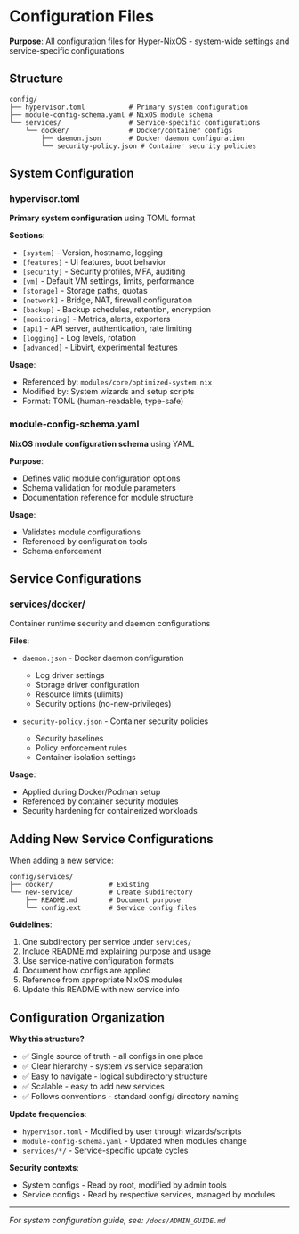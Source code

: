 # Configuration Files

**Purpose**: All configuration files for Hyper-NixOS - system-wide settings and service-specific configurations

## Structure

```
config/
├── hypervisor.toml           # Primary system configuration
├── module-config-schema.yaml # NixOS module schema
└── services/                 # Service-specific configurations
    └── docker/               # Docker/container configs
        ├── daemon.json       # Docker daemon configuration
        └── security-policy.json # Container security policies
```

## System Configuration

### hypervisor.toml
**Primary system configuration** using TOML format

**Sections**:
- `[system]` - Version, hostname, logging
- `[features]` - UI features, boot behavior
- `[security]` - Security profiles, MFA, auditing
- `[vm]` - Default VM settings, limits, performance
- `[storage]` - Storage paths, quotas
- `[network]` - Bridge, NAT, firewall configuration
- `[backup]` - Backup schedules, retention, encryption
- `[monitoring]` - Metrics, alerts, exporters
- `[api]` - API server, authentication, rate limiting
- `[logging]` - Log levels, rotation
- `[advanced]` - Libvirt, experimental features

**Usage**:
- Referenced by: `modules/core/optimized-system.nix`
- Modified by: System wizards and setup scripts
- Format: TOML (human-readable, type-safe)

### module-config-schema.yaml
**NixOS module configuration schema** using YAML

**Purpose**:
- Defines valid module configuration options
- Schema validation for module parameters
- Documentation reference for module structure

**Usage**:
- Validates module configurations
- Referenced by configuration tools
- Schema enforcement

## Service Configurations

### services/docker/
Container runtime security and daemon configurations

**Files**:
- `daemon.json` - Docker daemon configuration
  - Log driver settings
  - Storage driver configuration
  - Resource limits (ulimits)
  - Security options (no-new-privileges)
  
- `security-policy.json` - Container security policies
  - Security baselines
  - Policy enforcement rules
  - Container isolation settings

**Usage**:
- Applied during Docker/Podman setup
- Referenced by container security modules
- Security hardening for containerized workloads

## Adding New Service Configurations

When adding a new service:

```
config/services/
├── docker/              # Existing
└── new-service/         # Create subdirectory
    ├── README.md        # Document purpose
    └── config.ext       # Service config files
```

**Guidelines**:
1. One subdirectory per service under `services/`
2. Include README.md explaining purpose and usage
3. Use service-native configuration formats
4. Document how configs are applied
5. Reference from appropriate NixOS modules
6. Update this README with new service info

## Configuration Organization

**Why this structure?**
- ✅ Single source of truth - all configs in one place
- ✅ Clear hierarchy - system vs service separation
- ✅ Easy to navigate - logical subdirectory structure
- ✅ Scalable - easy to add new services
- ✅ Follows conventions - standard config/ directory naming

**Update frequencies**:
- `hypervisor.toml` - Modified by user through wizards/scripts
- `module-config-schema.yaml` - Updated when modules change
- `services/*/` - Service-specific update cycles

**Security contexts**:
- System configs - Read by root, modified by admin tools
- Service configs - Read by respective services, managed by modules

---

*For system configuration guide, see: `/docs/ADMIN_GUIDE.md`*
